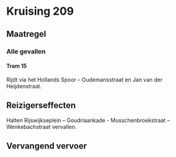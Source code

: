 # Kruising 209
## Maatregel
### Alle gevallen

#### Tram 15
Rijdt via het Hollands Spoor – Oudemansstraat en Jan van der Heijdenstraat.

## Reizigerseffecten
Halten Rijswijkseplein – Goudriaankade - Musschenbroekstraat – Wenkebachstraat vervallen.

## Vervangend vervoer
